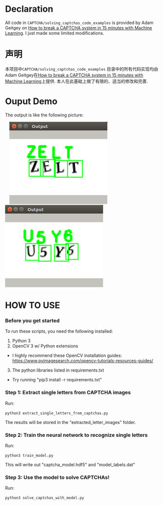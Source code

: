 # Declaration
All code in `CAPTCHA/solving_captchas_code_examples` is provided by Adam Geitgey on [How to break a CAPTCHA system in 15 minutes with Machine Learning](https://medium.com/@ageitgey/how-to-break-a-captcha-system-in-15-minutes-with-machine-learning-dbebb035a710). I just made some limited modifications.

# 声明
本项目中`CAPTCHA/solving_captchas_code_examples` 目录中的所有代码实现均由Adam Geitgey在[How to break a CAPTCHA system in 15 minutes with Machine Learning](https://medium.com/@ageitgey/how-to-break-a-captcha-system-in-15-minutes-with-machine-learning-dbebb035a710)上提供. 本人在此基础上做了有限的、适当的修改和完善.

# Ouput Demo
The output is like the following picture:  

 &emsp;![output_demo.png](output_demo.png)&emsp;&emsp;![output_demo.png](output_demo1.png)

# HOW TO USE
### Before you get started

To run these scripts, you need the following installed:

1. Python 3
2. OpenCV 3 w/ Python extensions
 - I highly recommend these OpenCV installation guides: 
   https://www.pyimagesearch.com/opencv-tutorials-resources-guides/ 
3. The python libraries listed in requirements.txt
 - Try running "pip3 install -r requirements.txt"

### Step 1: Extract single letters from CAPTCHA images

Run:

`python3 extract_single_letters_from_captchas.py`

The results will be stored in the "extracted_letter_images" folder.


### Step 2: Train the neural network to recognize single letters

Run:

`python3 train_model.py`

This will write out "captcha_model.hdf5" and "model_labels.dat"


### Step 3: Use the model to solve CAPTCHAs!

Run: 

`python3 solve_captchas_with_model.py`
